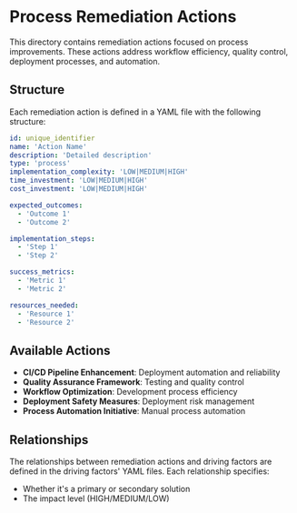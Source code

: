 # Process Remediation Actions

This directory contains remediation actions focused on process improvements. These actions address workflow efficiency, quality control, deployment processes, and automation.

## Structure
Each remediation action is defined in a YAML file with the following structure:
```yaml
id: unique_identifier
name: 'Action Name'
description: 'Detailed description'
type: 'process'
implementation_complexity: 'LOW|MEDIUM|HIGH'
time_investment: 'LOW|MEDIUM|HIGH'
cost_investment: 'LOW|MEDIUM|HIGH'

expected_outcomes:
  - 'Outcome 1'
  - 'Outcome 2'

implementation_steps:
  - 'Step 1'
  - 'Step 2'

success_metrics:
  - 'Metric 1'
  - 'Metric 2'

resources_needed:
  - 'Resource 1'
  - 'Resource 2'
```

## Available Actions
- **CI/CD Pipeline Enhancement**: Deployment automation and reliability
- **Quality Assurance Framework**: Testing and quality control
- **Workflow Optimization**: Development process efficiency
- **Deployment Safety Measures**: Deployment risk management
- **Process Automation Initiative**: Manual process automation

## Relationships
The relationships between remediation actions and driving factors are defined in the driving factors' YAML files. Each relationship specifies:
- Whether it's a primary or secondary solution
- The impact level (HIGH/MEDIUM/LOW) 